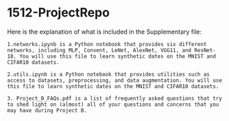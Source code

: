 # 1512-ProjectRepo


Here is the explanation of what is included in the Supplementary file:


    1.networks.ipynb is a Python notebook that provides six different networks, including MLP, Convent, LeNet, AlexNet, VGG11, and ResNet-18. You will use this file to learn synthetic dates on the MNIST and CIFAR10 datasets.

    2.utils.ipynb is a Python notebook that provides utilities such as access to datasets, preprocessing, and data augmentation. You will use this file to learn synthetic dates on the MNIST and CIFAR10 datasets.

    3. Project_B_FAQs.pdf is a list of frequently asked questions that try to shed light on (almost) all of your questions and concerns that you may have during Project B.